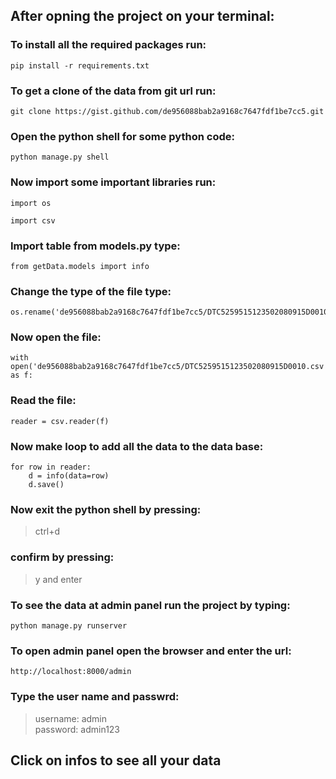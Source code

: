 ## After opning the project on your terminal:
### To install all the required packages run:
```
pip install -r requirements.txt
```
### To get a clone of the data from git url run:
```
git clone https://gist.github.com/de956088bab2a9168c7647fdf1be7cc5.git
```
### Open the python shell for some python code:
```
python manage.py shell
```
### Now import some important libraries run:
```
import os
```
```
import csv
```
### Import table from models.py type:
```
from getData.models import info
```
### Change the type of the file type:
```	
os.rename('de956088bab2a9168c7647fdf1be7cc5/DTC5259515123502080915D0010.uff','de956088bab2a9168c7647fdf1be7cc5/DTC5259515123502080915D0010.csv')
```
### Now open the file:
```
with open('de956088bab2a9168c7647fdf1be7cc5/DTC5259515123502080915D0010.csv') as f:
```
### Read the file:
```
reader = csv.reader(f)
```
### Now make loop to add all the data to the data base:
```
for row in reader:
	d = info(data=row)
	d.save()
```
### Now exit the python shell by pressing:
> ctrl+d
### confirm by pressing:
> y and enter
### To see the data at admin panel run the project by typing:
```	
python manage.py runserver
```
### To open admin panel open the browser and enter the url:
```	
http://localhost:8000/admin
```
### Type the user name and passwrd:
> username: admin <br />
> password: admin123
## Click on infos to see all your data
